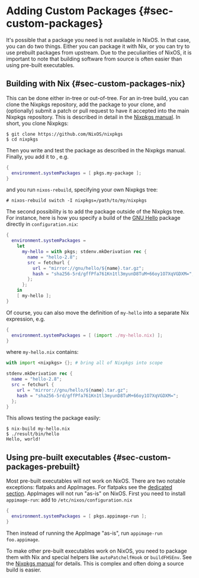 # Adding Custom Packages {#sec-custom-packages}

It's possible that a package you need is not available in NixOS. In that
case, you can do two things. Either you can package it with Nix, or you can try
to use prebuilt packages from upstream. Due to the peculiarities of NixOS, it
is important to note that building software from source is often easier than
using pre-built executables.

## Building with Nix {#sec-custom-packages-nix}

This can be done either in-tree or out-of-tree. For an in-tree build, you can
clone the Nixpkgs repository, add the package to your clone, and (optionally)
submit a patch or pull request to have it accepted into the main Nixpkgs
repository. This is described in detail in the [Nixpkgs
manual](https://nixos.org/nixpkgs/manual). In short, you clone Nixpkgs:

```ShellSession
$ git clone https://github.com/NixOS/nixpkgs
$ cd nixpkgs
```

Then you write and test the package as described in the Nixpkgs manual.
Finally, you add it to [](#opt-environment.systemPackages), e.g.

```nix
{
  environment.systemPackages = [ pkgs.my-package ];
}
```

and you run `nixos-rebuild`, specifying your own Nixpkgs tree:

```ShellSession
# nixos-rebuild switch -I nixpkgs=/path/to/my/nixpkgs
```

The second possibility is to add the package outside of the Nixpkgs
tree. For instance, here is how you specify a build of the
[GNU Hello](https://www.gnu.org/software/hello/) package directly in
`configuration.nix`:

```nix
{
  environment.systemPackages =
    let
      my-hello = with pkgs; stdenv.mkDerivation rec {
        name = "hello-2.8";
        src = fetchurl {
          url = "mirror://gnu/hello/${name}.tar.gz";
          hash = "sha256-5rd/gffPfa761Kn1tl3myunD8TuM+66oy1O7XqVGDXM=";
        };
      };
    in
    [ my-hello ];
}
```

Of course, you can also move the definition of `my-hello` into a
separate Nix expression, e.g.

```nix
{
  environment.systemPackages = [ (import ./my-hello.nix) ];
}
```

where `my-hello.nix` contains:

```nix
with import <nixpkgs> {}; # bring all of Nixpkgs into scope

stdenv.mkDerivation rec {
  name = "hello-2.8";
  src = fetchurl {
    url = "mirror://gnu/hello/${name}.tar.gz";
    hash = "sha256-5rd/gffPfa761Kn1tl3myunD8TuM+66oy1O7XqVGDXM=";
  };
}
```

This allows testing the package easily:

```ShellSession
$ nix-build my-hello.nix
$ ./result/bin/hello
Hello, world!
```

## Using pre-built executables {#sec-custom-packages-prebuilt}

Most pre-built executables will not work on NixOS. There are two notable
exceptions: flatpaks and AppImages. For flatpaks see the [dedicated
section](#module-services-flatpak). AppImages will not run "as-is" on NixOS.
First you need to install `appimage-run`: add to `/etc/nixos/configuration.nix`

```nix
{
  environment.systemPackages = [ pkgs.appimage-run ];
}
```

Then instead of running the AppImage "as-is", run `appimage-run foo.appimage`.

To make other pre-built executables work on NixOS, you need to package them
with Nix and special helpers like `autoPatchelfHook` or `buildFHSEnv`. See
the [Nixpkgs manual](https://nixos.org/nixpkgs/manual) for details. This
is complex and often doing a source build is easier.
